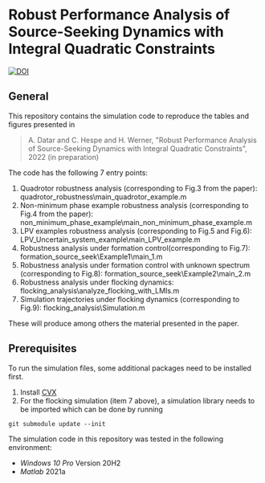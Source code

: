 # Robust Performance Analysis of Source-Seeking Dynamics with Integral Quadratic Constraints

[![DOI](https://zenodo.org/badge/DOI/10.5281/zenodo.6672230.svg)](https://doi.org/10.5281/zenodo.6672230)

## General

This repository contains the simulation code to reproduce the tables and figures presented in

> A. Datar and C. Hespe and H. Werner, "Robust Performance Analysis of Source-Seeking Dynamics with Integral Quadratic Constraints", 2022 (in preparation)

The code has the following 7 entry points:
1. Quadrotor robustness analysis (corresponding to Fig.3 from the paper): quadrotor_robustness\main_quadrotor_example.m 
2. Non-minimum phase example robustness analysis (corresponding to Fig.4 from the paper): non_minimum_phase_example\main_non_minimum_phase_example.m
3. LPV examples robustness analysis (corresponding to Fig.5 and Fig.6): LPV_Uncertain_system_example\main_LPV_example.m
4. Robustness analysis under formation control(corresponding to Fig.7): formation_source_seek\Example1\main_1.m
5. Robustness analysis under formation control with unknown spectrum (corresponding to Fig.8): formation_source_seek\Example2\main_2.m
6. Robustness analysis under flocking dynamics: flocking_analysis\analyze_flocking_with_LMIs.m
7. Simulation trajectories under flocking dynamics (corresponding to Fig.9): flocking_analysis\Simulation.m 

These will produce among others the material presented in the paper. 

## Prerequisites

To run the simulation files, some additional packages need to be installed first.
1. Install [CVX](http://cvxr.com/cvx/download/)
2. For the flocking simulation (item 7 above), a simulation library needs to be imported which can be done by running
```shell
git submodule update --init
``` 

The simulation code in this repository was tested in the following environment:
* *Windows 10 Pro* Version 20H2
* *Matlab* 2021a
